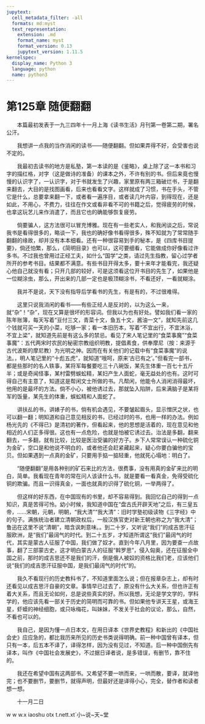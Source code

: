 ```yaml
---
jupytext:
  cell_metadata_filter: -all
  formats: md:myst
  text_representation:
    extension: .md
    format_name: myst
    format_version: 0.13
    jupytext_version: 1.11.5
kernelspec:
  display_name: Python 3
  language: python
  name: python3
---
```

# 第125章  随便翻翻 

　　本篇最初发表于一九三四年十一月上海《读书生活》月刊第一卷第二期，署名公汗。 

　　我想讲一点我的当作消闲的读书——随便翻翻。但如果弄得不好，会受害也说不定的。 

　　我最初去读书的地方是私塾，第一本读的是《鉴略》，桌上除了这一本书和习字的描红格，对字（这是做诗的准备）的课本之外，不许有别的书。但后来竟也慢慢的认识字了，一认识字，对于书就发生了兴趣，家里原有两三箱破烂书，于是翻来翻去，大目的是找图画看，后来也看看文字。这样就成了习惯，书在手头，不管它是什么，总要拿来翻一下，或者看一遍序目，或者读几叶内容，到得现在，还是如此，不用心，不费力，往往在作文或看非看不可的书籍之后，觉得疲劳的时候，也拿这玩艺儿来作消遣了，而且它也的确能够恢复疲劳。 

　　倘要骗人，这方法很可以冒充博雅。现在有一些老实人，和我闲谈之后，常说我书是看得很多的，略谈一下，我也的确好像书看得很多，殊不知就为了常常随手翻翻的缘故，却并没有本本细看。还有一种很容易到手的秘本，是《四库书目提要》，倘还怕繁，那么，《简明目录》也可以，这可要细看，它能做成你好像看过许多书。不过我也曾用过正经工夫，如什么“国学”之类，请过先生指教，留心过学者所开的参考书目。结果都不满意。有些书目开得太多，要十来年才能看完，我还疑心他自己就没有看；只开几部的较好，可是这须看这位开书目的先生了，如果他是一位糊涂虫，那么，开出来的几部一定也是极顶糊涂书，不看还好，一看就糊涂。 

　　我并不是说，天下没有指导后学看书的先生，有是有的，不过很难得。 

　　这里只说我消闲的看书——有些正经人是反对的，以为这么一来，就“杂”！“杂”，现在又算是很坏的形容词。但我以为也有好处。譬如我们看一家的陈年账簿，每天写着“豆付三文，青菜十文，鱼五十文，酱油一文”，就知先前这几个钱就可买一天的小菜，吃够一家；看一本旧历本，写着“不宜出行，不宜沐浴，不宜上梁”，就知道先前是有这么多的禁忌。看见了宋人笔记里的“食菜事魔”“食菜事魔”：五代两宋时农民的秘密宗教组织明教，提倡素食，供奉摩尼（按：来源于古代波斯的摩尼教）为光明之神。因而在有关他们的记载中有“食菜事魔”的说法。，明人笔记里的“十彪五虎”，就知道“哦呵，原来‘古已有之’。”但看完一部书，都是些那时的名人轶事，某将军每餐要吃三十八碗饭，某先生体重一百七十五斤半；或是奇闻怪事，某村雷劈蜈蚣精，某妇产生人面蛇，毫无益处的也有。这时可得自己有主意了，知道这是帮闲文士所做的书。凡帮闲，他能令人消闲消得最坏，他用的是最坏的方法。倘不小心，被他诱过去，那就坠入陷阱，后来满脑子是某将军的饭量，某先生的体重，蜈蚣精和人面蛇了。 

　　讲扶乩的书，讲婊子的书，倘有机会遇见，不要皱起眉头，显示憎厌之状，也可以翻一翻；明知道和自己意见相反的书，已经过时的书，也用一样的办法。例如杨光先的《不得已》是清初的著作，但看起来，他的思想是活着的，现在意见和他相近的人们正多得很。这也有一点危险，也就是怕被它诱过去。治法是多翻，翻来翻去，一多翻，就有比较，比较是医治受骗的好方子。乡下人常常误认一种硫化铜为金矿，空口是和他说不明白的，或者他还会赶紧藏起来，疑心你要白骗他的宝贝。但如果遇到一点真的金矿，只要用手掂一掂轻重，他就死心塌地：明白了。 

　　“随便翻翻”是用各种别的矿石来比的方法，很费事，没有用真的金矿来比的明白，简单。我看现在青年的常在问人该读什么书，就是要看一看真金，免得受硫化铜的欺骗。而且一识得真金，一面也就真的识得了硫化铜，一举两得了。 

　　但这样的好东西，在中国现有的书里，却不容易得到。我回忆自己的得到一点知识，真是苦得可怜。幼小时候，我知道中国在“盘古氏开辟天地”之后，有三皇五帝，……宋朝，元朝，明朝，“我大清”“我大清”：旧时学塾初级读物《三字经》中的句子。满族统治者建立清朝政权后，一般汉族官吏对新王朝也称之为“我大清”；鲁迅在这里不说“清朝”，暗含讽刺意味。。到二十岁，又听说“我们”的成吉思汗征服欧洲，是“我们”最阔气的时代。到二十五岁，才知道所谓这“我们”最阔气的时代，其实是蒙古人征服了中国，我们做了奴才。直到今年八月里，因为要查一点故事，翻了三部蒙古史，这才明白蒙古人的征服“斡罗思”，侵入匈奥，还在征服全中国之前，那时的成吉思还不是我们的汗，倒是俄人被奴的资格比我们老，应该他们说“我们的成吉思汗征服中国，是我们最阔气的时代”的。 

　　我久不看现行的历史教科书了，不知道里面怎么说；但在报章杂志上，却有时还看见以成吉思汗自豪的文章。事情早已过去了，原没有什么大关系，但也许正有着大关系，而且无论如何，总是说些真实的好。所以我想，无论是学文学的，学科学的，他应该先看一部关于历史的简明而可靠的书。但如果他专讲天王星，或海王星，虾蟆的神经细胞，或只咏梅花，叫妹妹，不发关于社会的议论，那么，自然，不看也可以的。 

　　我自己，是因为懂一点日本文，在用日译本《世界史教程》和新出的《中国社会史》应应急的，都比我历来所见的历史书类说得明确。前一种中国曾有译本，但只有一本，后五本不译了，译得怎样，因为没有见过，不知道。后一种中国倒先有译本，叫作《中国社会发展史》，不过据日译者说，是多错误，有删节，靠不住的。 

　　我还在希望中国有这两部书。又希望不要一哄而来，一哄而散，要译，就译他完；也不要删节，要删节，就得声明，但最好还是译得小心，完全，替作者和读者想一想。 

　　十一月二日 

w w w.x iaoshu otx t.nett.xt`小~说~天~堂 

